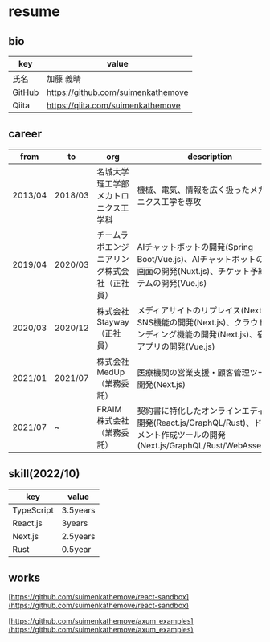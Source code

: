 # resume

## bio

| key    | value                                |
| ------ | ------------------------------------ |
| 氏名   | 加藤 義晴                            |
| GitHub | <https://github.com/suimenkathemove> |
| Qiita  | <https://qiita.com/suimenkathemove>  |

## career

| from    | to      | org                                          | description                                                                                                                        |
| ------- | ------- | -------------------------------------------- | ---------------------------------------------------------------------------------------------------------------------------------- |
| 2013/04 | 2018/03 | 名城大学理工学部メカトロニクス工学科         | 機械、電気、情報を広く扱ったメカトロニクス工学を専攻                                                                               |
| 2019/04 | 2020/03 | チームラボエンジニアリング株式会社（正社員） | AIチャットボットの開発(Spring Boot/Vue.js)、AIチャットボットの管理画面の開発(Nuxt.js)、チケット予約システムの開発(Vue.js)          |
| 2020/03 | 2020/12 | 株式会社Stayway（正社員）                    | メディアサイトのリプレイス(Next.js)、SNS機能の開発(Next.js)、クラウドファンディング機能の開発(Next.js)、宿検索アプリの開発(Vue.js) |
| 2021/01 | 2021/07 | 株式会社MedUp（業務委託）                    | 医療機関の営業支援・顧客管理ツールの開発(Next.js)                                                                                  |
| 2021/07 | ~       | FRAIM株式会社（業務委託）                    | 契約書に特化したオンラインエディタの開発(React.js/GraphQL/Rust)、ドキュメント作成ツールの開発(Next.js/GraphQL/Rust/WebAssembly)    |

## skill(2022/10)

| key        | value    |
| ---------- | -------- |
| TypeScript | 3.5years |
| React.js   | 3years   |
| Next.js    | 2.5years |
| Rust       | 0.5year  |

## works

[https://github.com/suimenkathemove/react-sandbox](https://github.com/suimenkathemove/react-sandbox)

[https://github.com/suimenkathemove/axum_examples](https://github.com/suimenkathemove/axum_examples)
